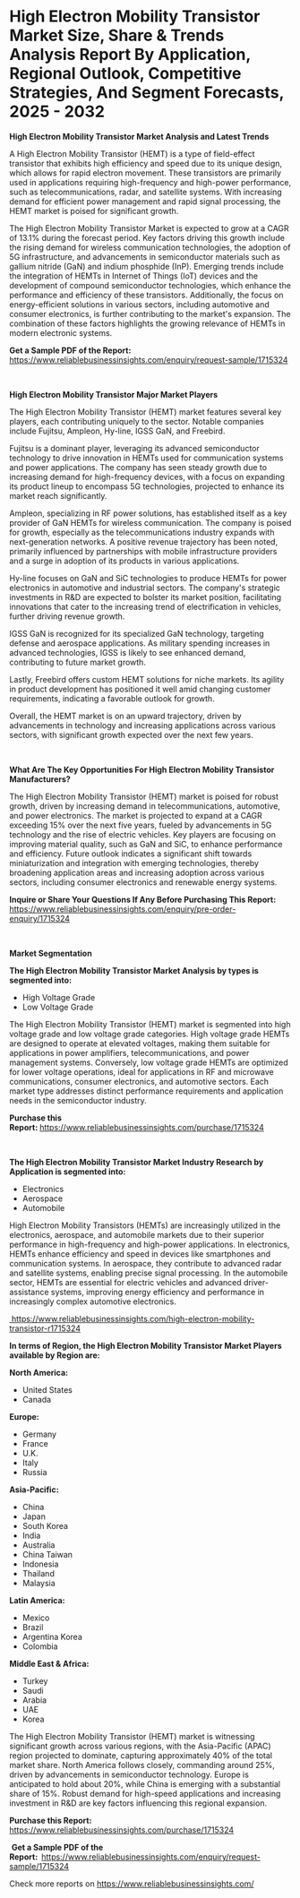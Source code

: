 <p><h1>High Electron Mobility Transistor Market Size, Share & Trends Analysis Report By Application, Regional Outlook, Competitive Strategies, And Segment Forecasts, 2025 - 2032</h1></p><p><strong>High Electron Mobility Transistor Market Analysis and Latest Trends</strong></p>
<p><p>A High Electron Mobility Transistor (HEMT) is a type of field-effect transistor that exhibits high efficiency and speed due to its unique design, which allows for rapid electron movement. These transistors are primarily used in applications requiring high-frequency and high-power performance, such as telecommunications, radar, and satellite systems. With increasing demand for efficient power management and rapid signal processing, the HEMT market is poised for significant growth.</p><p>The High Electron Mobility Transistor Market is expected to grow at a CAGR of 13.1% during the forecast period. Key factors driving this growth include the rising demand for wireless communication technologies, the adoption of 5G infrastructure, and advancements in semiconductor materials such as gallium nitride (GaN) and indium phosphide (InP). Emerging trends include the integration of HEMTs in Internet of Things (IoT) devices and the development of compound semiconductor technologies, which enhance the performance and efficiency of these transistors. Additionally, the focus on energy-efficient solutions in various sectors, including automotive and consumer electronics, is further contributing to the market's expansion. The combination of these factors highlights the growing relevance of HEMTs in modern electronic systems.</p></p>
<p><strong>Get a Sample PDF of the Report:&nbsp;</strong> <a href="https://www.reliablebusinessinsights.com/enquiry/request-sample/1715324?utm_campaign=39&utm_medium=2&utm_source=Github&utm_content=ia&utm_term=12012025&utm_id=high-electron-mobility-transistor">https://www.reliablebusinessinsights.com/enquiry/request-sample/1715324</a></p>
<p>&nbsp;</p>
<p><strong>High Electron Mobility Transistor Major Market Players</strong></p>
<p><p>The High Electron Mobility Transistor (HEMT) market features several key players, each contributing uniquely to the sector. Notable companies include Fujitsu, Ampleon, Hy-line, IGSS GaN, and Freebird. </p><p>Fujitsu is a dominant player, leveraging its advanced semiconductor technology to drive innovation in HEMTs used for communication systems and power applications. The company has seen steady growth due to increasing demand for high-frequency devices, with a focus on expanding its product lineup to encompass 5G technologies, projected to enhance its market reach significantly.</p><p>Ampleon, specializing in RF power solutions, has established itself as a key provider of GaN HEMTs for wireless communication. The company is poised for growth, especially as the telecommunications industry expands with next-generation networks. A positive revenue trajectory has been noted, primarily influenced by partnerships with mobile infrastructure providers and a surge in adoption of its products in various applications.</p><p>Hy-line focuses on GaN and SiC technologies to produce HEMTs for power electronics in automotive and industrial sectors. The company's strategic investments in R&D are expected to bolster its market position, facilitating innovations that cater to the increasing trend of electrification in vehicles, further driving revenue growth.</p><p>IGSS GaN is recognized for its specialized GaN technology, targeting defense and aerospace applications. As military spending increases in advanced technologies, IGSS is likely to see enhanced demand, contributing to future market growth.</p><p>Lastly, Freebird offers custom HEMT solutions for niche markets. Its agility in product development has positioned it well amid changing customer requirements, indicating a favorable outlook for growth.</p><p>Overall, the HEMT market is on an upward trajectory, driven by advancements in technology and increasing applications across various sectors, with significant growth expected over the next few years.</p></p>
<p>&nbsp;</p>
<p><strong>What Are The Key Opportunities For High Electron Mobility Transistor Manufacturers?</strong></p>
<p><p>The High Electron Mobility Transistor (HEMT) market is poised for robust growth, driven by increasing demand in telecommunications, automotive, and power electronics. The market is projected to expand at a CAGR exceeding 15% over the next five years, fueled by advancements in 5G technology and the rise of electric vehicles. Key players are focusing on improving material quality, such as GaN and SiC, to enhance performance and efficiency. Future outlook indicates a significant shift towards miniaturization and integration with emerging technologies, thereby broadening application areas and increasing adoption across various sectors, including consumer electronics and renewable energy systems.</p></p>
<p><strong>Inquire or Share Your Questions If Any Before Purchasing This Report:</strong> <a href="https://www.reliablebusinessinsights.com/enquiry/pre-order-enquiry/1715324?utm_campaign=39&utm_medium=2&utm_source=Github&utm_content=ia&utm_term=12012025&utm_id=high-electron-mobility-transistor">https://www.reliablebusinessinsights.com/enquiry/pre-order-enquiry/1715324</a></p>
<p>&nbsp;</p>
<p><strong>Market Segmentation</strong></p>
<p><strong>The High Electron Mobility Transistor Market Analysis by types is segmented into:</strong></p>
<p><ul><li>High Voltage Grade</li><li>Low Voltage Grade</li></ul></p>
<p><p>The High Electron Mobility Transistor (HEMT) market is segmented into high voltage grade and low voltage grade categories. High voltage grade HEMTs are designed to operate at elevated voltages, making them suitable for applications in power amplifiers, telecommunications, and power management systems. Conversely, low voltage grade HEMTs are optimized for lower voltage operations, ideal for applications in RF and microwave communications, consumer electronics, and automotive sectors. Each market type addresses distinct performance requirements and application needs in the semiconductor industry.</p></p>
<p><strong>Purchase this Report:&nbsp;</strong><a href="https://www.reliablebusinessinsights.com/purchase/1715324?utm_campaign=39&utm_medium=2&utm_source=Github&utm_content=ia&utm_term=12012025&utm_id=high-electron-mobility-transistor">https://www.reliablebusinessinsights.com/purchase/1715324</a></p>
<p>&nbsp;</p>
<p><strong>The High Electron Mobility Transistor Market Industry Research by Application is segmented into:</strong></p>
<p><ul><li>Electronics</li><li>Aerospace</li><li>Automobile</li></ul></p>
<p><p>High Electron Mobility Transistors (HEMTs) are increasingly utilized in the electronics, aerospace, and automobile markets due to their superior performance in high-frequency and high-power applications. In electronics, HEMTs enhance efficiency and speed in devices like smartphones and communication systems. In aerospace, they contribute to advanced radar and satellite systems, enabling precise signal processing. In the automobile sector, HEMTs are essential for electric vehicles and advanced driver-assistance systems, improving energy efficiency and performance in increasingly complex automotive electronics.</p></p>
<p><a href="https://www.reliablebusinessinsights.com/high-electron-mobility-transistor-r1715324?utm_campaign=39&utm_medium=2&utm_source=Github&utm_content=ia&utm_term=12012025&utm_id=high-electron-mobility-transistor">&nbsp;https://www.reliablebusinessinsights.com/high-electron-mobility-transistor-r1715324</a></p>
<p><strong>In terms of Region, the High Electron Mobility Transistor Market Players available by Region are:</strong></p>
<p>
    <p> <strong> North America: </strong>
        <ul>
            <li>United States</li>
            <li>Canada</li>
        </ul>
        </p> 
    <p> <strong> Europe: </strong>
        <ul>
            <li>Germany</li>
            <li>France</li>
            <li>U.K.</li>
            <li>Italy</li>
            <li>Russia</li>
        </ul>
        </p> 
    <p> <strong> Asia-Pacific: </strong>
        <ul>
            <li>China</li>
            <li>Japan</li>
            <li>South Korea</li>
            <li>India</li>
            <li>Australia</li>
            <li>China Taiwan</li>
            <li>Indonesia</li>
            <li>Thailand</li>
            <li>Malaysia</li>
        </ul>
        </p> 
    <p> <strong> Latin America: </strong>
        <ul>
            <li>Mexico</li>
            <li>Brazil</li>
            <li>Argentina Korea</li>
            <li>Colombia</li>
        </ul>
        </p> 
    <p> <strong> Middle East & Africa: </strong>
        <ul>
            <li>Turkey</li>
            <li>Saudi</li>
            <li>Arabia</li>
            <li>UAE</li>
            <li>Korea</li>
        </ul>
    </p>
    </p>
<p><p>The High Electron Mobility Transistor (HEMT) market is witnessing significant growth across various regions, with the Asia-Pacific (APAC) region projected to dominate, capturing approximately 40% of the total market share. North America follows closely, commanding around 25%, driven by advancements in semiconductor technology. Europe is anticipated to hold about 20%, while China is emerging with a substantial share of 15%. Robust demand for high-speed applications and increasing investment in R&D are key factors influencing this regional expansion.</p></p>
<p><strong>Purchase this Report: </strong><a href="https://www.reliablebusinessinsights.com/purchase/1715324?utm_campaign=39&utm_medium=2&utm_source=Github&utm_content=ia&utm_term=12012025&utm_id=high-electron-mobility-transistor">https://www.reliablebusinessinsights.com/purchase/1715324</a></p>
<p>&nbsp;<strong>Get a Sample PDF of the Report:&nbsp;&nbsp;</strong><a href="https://www.reliablebusinessinsights.com/enquiry/request-sample/1715324?utm_campaign=39&utm_medium=2&utm_source=Github&utm_content=ia&utm_term=12012025&utm_id=high-electron-mobility-transistor">https://www.reliablebusinessinsights.com/enquiry/request-sample/1715324</a></p>
<p><strong></strong></p>
<p>Check more reports on <a href="https://www.reliablebusinessinsights.com/?utm_campaign=39&utm_medium=2&utm_source=Github&utm_content=ia&utm_term=12012025&utm_id=high-electron-mobility-transistor">https://www.reliablebusinessinsights.com/</a></p>